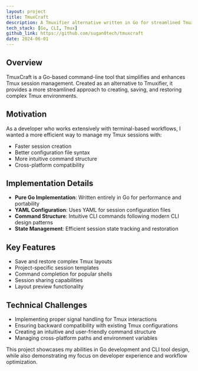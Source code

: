 ```yaml
---
layout: project
title: TmuxCraft
description: A Tmuxifier alternative written in Go for streamlined Tmux session management
tech_stack: [Go, CLI, Tmux]
github_link: https://github.com/sugan0tech/tmuxcraft
date: 2024-06-01
---
```


## Overview

TmuxCraft is a Go-based command-line tool that simplifies and enhances Tmux session management. Created as an alternative to Tmuxifier, it provides a more streamlined approach to creating, saving, and restoring complex Tmux environments.

## Motivation

As a developer who works extensively with terminal-based workflows, I wanted a more efficient way to manage my Tmux sessions with:

* Faster session creation
* Better configuration file syntax
* More intuitive command structure
* Cross-platform compatibility

## Implementation Details

* **Pure Go Implementation**: Written entirely in Go for performance and portability
* **YAML Configuration**: Uses YAML for session configuration files
* **Command Structure**: Intuitive CLI commands following modern CLI design patterns
* **State Management**: Efficient session state tracking and restoration

## Key Features

* Save and restore complex Tmux layouts
* Project-specific session templates
* Command completion for popular shells
* Session sharing capabilities
* Layout preview functionality

## Technical Challenges

* Implementing proper signal handling for Tmux interactions
* Ensuring backward compatibility with existing Tmux configurations
* Creating an intuitive and user-friendly command structure
* Managing cross-platform paths and environment variables

This project showcases my abilities in Go development and CLI tool design, while also demonstrating my focus on developer experience and workflow optimization.
